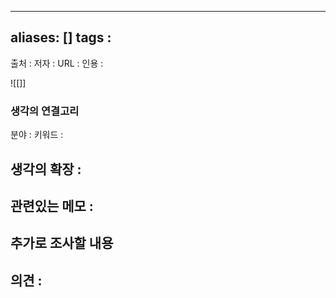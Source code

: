 
---
aliases: []
tags : 
---

출처 :
저자 :
URL : 
인용 : 

![[]]

### 생각의 연결고리
분야 : 
키워드 :

생각의 확장 :
- 

관련있는 메모 :   
- 

추가로 조사할 내용
- 

의견 : 
-  
